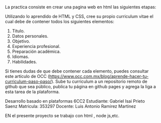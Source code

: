 La practica consiste en crear una pagina web en html las siguientes etapas:

Utilizando lo aprendido de HTML y CSS, cree su propio curriculum vitae el cual debe de contener todos los siguientes elementos:

1. Titulo.
2. Datos personales.
3. Objetivo.
4. Experiencia profesional.
5. Preparación académica.
6. Idiomas.
7. Habilidades.

Si tienes dudas de que debe contener cada elemento, puedes consultar este artículo de OCC (https://www.occ.com.mx/blog/aprende-hacer-tu-curriculum-paso-paso/). Sube tu curriculum a un repositorio remoto de github que sea público, publica tu página en github pages y agrega la liga a esta tarea de la plataforma.


Desarrollo basado en plataformas 6CC2 Estudiante: Gabriel Isai Prieto Saenz Matricula: 353297 Docente: Luis Antonio Ramirez Martinez

EN el presente proyecto se trabajo con html , node js,etc.
